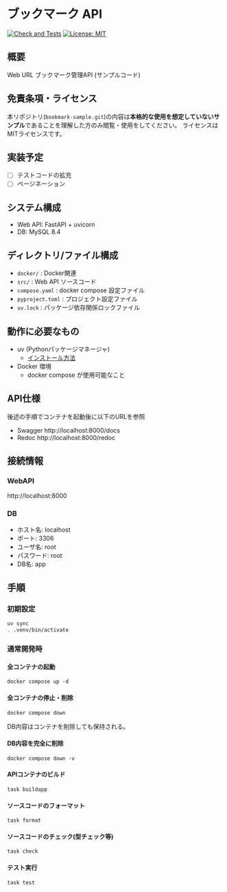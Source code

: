 # ブックマーク API

[![Check and Tests](https://github.com/kyohx/bookmark-sample/actions/workflows/ci.yml/badge.svg?branch=main)](https://github.com/kyohx/bookmark-sample/actions/workflows/ci.yml)
[![License: MIT](https://img.shields.io/badge/License-MIT-brightgreen.svg)](https://opensource.org/licenses/MIT)

## 概要

Web URL ブックマーク管理API (サンプルコード)

## 免責条項・ライセンス

本リポジトリ(`bookmark-sample.git`)の内容は**本格的な使用を想定していないサンプル**であることを理解した方のみ閲覧・使用をしてください。
ライセンスはMITライセンスです。

## 実装予定

- [ ] テストコードの拡充
- [ ] ページネーション

## システム構成

- Web API: FastAPI + uvicorn
- DB: MySQL 8.4

## ディレクトリ/ファイル構成

- `docker/` : Docker関連
- `src/` : Web API ソースコード
- `compose.yaml` : docker compose 設定ファイル
- `pyproject.toml` : プロジェクト設定ファイル
- `uv.lock` : パッケージ依存関係ロックファイル

## 動作に必要なもの

- uv (Pythonパッケージマネージャ)
  - [インストール方法](https://github.com/astral-sh/uv/blob/main/README.md#installation)  
- Docker 環境
  - docker compose が使用可能なこと

## API仕様

後述の手順でコンテナを起動後に以下のURLを参照

- Swagger http://localhost:8000/docs
- Redoc http://localhost:8000/redoc

## 接続情報

### WebAPI

http://localhost:8000

### DB

- ホスト名: localhost
- ポート: 3306
- ユーザ名: root
- パスワード: root
- DB名: app

## 手順

### 初期設定

```bash
uv sync
. .venv/bin/activate
```

### 通常開発時

#### 全コンテナの起動

```
docker compose up -d
```

#### 全コンテナの停止・削除

```
docker compose down
```

DB内容はコンテナを削除しても保持される。


#### DB内容を完全に削除

```
docker compose down -v
```

#### APIコンテナのビルド

```
task buildapp
```

#### ソースコードのフォーマット

```
task format
```

#### ソースコードのチェック(型チェック等)

```
task check
```

#### テスト実行

```
task test
```
